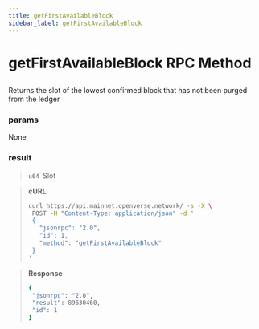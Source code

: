 ```yaml
---
title: getFirstAvailableBlock
sidebar_label: getFirstAvailableBlock
---
```

# getFirstAvailableBlock RPC Method

## 

Returns the slot of the lowest confirmed block that has not been purged from the ledger
### params

None

### result

>`u64 `Slot


> **cURL**
> ```bash
>curl https://api.mainnet.openverse.network/ -s -X \
>  POST -H "Content-Type: application/json" -d ' 
>  {
>    "jsonrpc": "2.0",
>    "id": 1,
>    "method": "getFirstAvailableBlock"
>  }
>'
>```


> **Response**
> ```bash
>{
>  "jsonrpc": "2.0",
>  "result": 89630460,
>  "id": 1
>}
>```
